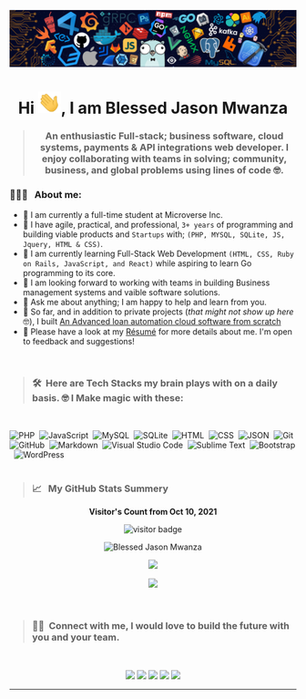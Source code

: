 <p align="center"><img src="languages-header.png"></p>

<h1 align="center">Hi <img src="wave.gif" width="40px">, I am Blessed Jason Mwanza </h1>

> ### <p align="center" width="150px">An enthusiastic Full-stack; business software, cloud systems, payments & API integrations web developer. I enjoy collaborating with teams in solving; community, business, and global problems using lines of code 🤓. </p>


<h3> 👨🏻‍💻 &nbsp; About me:</h3> 

- 🔭 I am currently a full-time student at Microverse Inc.
- 🔭 I have agile, practical, and professional, ```3+ years``` of programming and building viable products and ```Startups``` with; ```(PHP, MYSQL, SQLite, JS, Jquery, HTML & CSS)```.
- 🌱 I am currently learning Full-Stack Web Development ```(HTML, CSS, Ruby on Rails, JavaScript, and React)``` while aspiring to learn Go programming to its core.
- 👯 I am looking forward to working with teams in building Business management systems and vaible software solutions.
- 💬 Ask me about anything; I am happy to help and learn from you.
- 📄 So far, and in addition to private projects (_that might not show up here_ 🤓), I built [An Advanced loan automation cloud software from scratch](https://AlomoSystem.com)
- 📄 Please have a look at my [Résumé](https://drive.google.com/file/d/1rWhgahpcgw5ozks6DS-2RGShfppCk2Wf/view?usp=sharing) for more details about me. I'm open to feedback and suggestions!


<br>

> ### 🛠 &nbsp;Here are Tech Stacks my brain plays with on a daily basis. 🤓 I Make magic with these:

<br>

![PHP](https://img.shields.io/badge/-PHP-05122A?style=flat&logo=php&logoColor=777BB4)&nbsp;
![JavaScript](https://img.shields.io/badge/-JavaScript-05122A?style=flat&logo=javascript)&nbsp;
![MySQL](https://img.shields.io/badge/-MySQL-05122A?style=flat&logo=mysql&logoColor=4479A1)&nbsp;
![SQLite](https://img.shields.io/badge/-SQLite-05122A?style=flat&logo=sqlite&logoColor=02569B)&nbsp;
![HTML](https://img.shields.io/badge/-HTML-05122A?style=flat&logo=HTML5)&nbsp;
![CSS](https://img.shields.io/badge/-CSS-05122A?style=flat&logo=CSS3&logoColor=1572B6)&nbsp;
![JSON](https://img.shields.io/badge/-JSON-05122A?style=flat&logo=json&logoColor=000000)&nbsp;
![Git](https://img.shields.io/badge/-Git-05122A?style=flat&logo=git)&nbsp;
![GitHub](https://img.shields.io/badge/-GitHub-05122A?style=flat&logo=github)&nbsp;
![Markdown](https://img.shields.io/badge/-Markdown-05122A?style=flat&logo=markdown)&nbsp;
![Visual Studio Code](https://img.shields.io/badge/-Visual%20Studio%20Code-05122A?style=flat&logo=visual-studio-code&logoColor=007ACC)&nbsp;
![Sublime Text](https://img.shields.io/badge/-Sublime%20Text-05122A?style=flat&logo=sublime-text&logoColor=FF9800)&nbsp;
![Bootstrap](https://img.shields.io/badge/-Bootstrap-05122A?style=flat&logo=bootstrap&logoColor=563D7C)&nbsp;
![WordPress](https://img.shields.io/badge/-Wordpress-05122A?style=flat&logo=wordpress&logoColor=563D7C)&nbsp;
<br>
<br>

> ### 📈  &nbsp; My GitHub Stats Summery

<p align="center"><b>Visitor's Count from Oct 10, 2021</b></p>
<p align="center"><img src="https://profile-counter.glitch.me/%7Bblessedjasonmwanza%7D/count.svg" alt="visitor badge"/></p>

<p align="center">
<img height="180em" src="https://github-readme-stats.vercel.app/api/top-langs/?username=blessedjasonmwanza&hide=less,scss,hack&show_icons=true&theme=chartreuse-dark&layout=compact&langs_count=8" alt="Blessed Jason Mwanza" />
</p>

<p align="center" ><img src="https://github-readme-stats.vercel.app/api?username=blessedjasonmwanza&count_private=true&count_public=true&show_icons=true&&theme=chartreuse-dark&include_all_commits=true">
</p> 

<p align="center" ><img src="https://github-readme-streak-stats.herokuapp.com?user=blessedjasonmwanza&theme=chartreuse-dark"></p>
<br>

> ### 🤝🏻  &nbsp;Connect with me, I would love to build the future with you and your team.
<br>

<p align="center">
<a href="https://www.linkedin.com/in/blessedjasonmwanza/"><img src="https://img.shields.io/badge/blessedjasonmwanza-0077B5?style=for-the-badge&logo=Linkedin&logoColor=white"/></a>
<a href="mailto:mwanzabj@gmail.com"><img src="https://img.shields.io/badge/-mwanzabj@gmail.com-D14836?style=for-the-badge&logo=Gmail&logoColor=white"/></a>
<a href="https://instagram.com/mwanzabj"><img src="https://img.shields.io/badge/-mwanzabj-E4405F?style=for-the-badge&logo=Instagram&logoColor=white"/></a>
<a href="https://twitter.com/mwanzabj"><img src="https://img.shields.io/badge/-mwanzabj-1DA1F2?style=for-the-badge&logo=twitter&logoColor=white"/></a>
<a href="https://www.youtube.com/channel/UCarmzp5wfUxvCGScIwJZNfg"><img src="https://img.shields.io/badge/-Blessed%20Jason%20Mwanza-1DA1F2?style=for-the-badge&logo=youtube&logoColor=red"/></a>
</p>

---